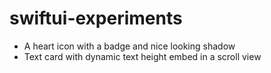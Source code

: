 # swiftui-experiments

- A heart icon with a badge and nice looking shadow
- Text card with dynamic text height embed in a scroll view
